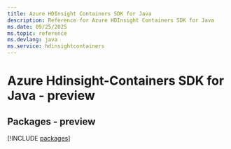 ```yaml
---
title: Azure HDInsight Containers SDK for Java
description: Reference for Azure HDInsight Containers SDK for Java
ms.date: 09/25/2025
ms.topic: reference
ms.devlang: java
ms.service: hdinsightcontainers
---
```

# Azure Hdinsight-Containers SDK for Java - preview
## Packages - preview
[!INCLUDE [packages](hdinsight-containers-index.md)]